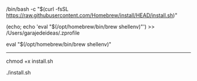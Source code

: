 /bin/bash -c "$(curl -fsSL https://raw.githubusercontent.com/Homebrew/install/HEAD/install.sh)"

(echo; echo 'eval "$(/opt/homebrew/bin/brew shellenv)"') >> /Users/garajedeideas/.zprofile

eval "$(/opt/homebrew/bin/brew shellenv)"


---

chmod +x install.sh

./install.sh



